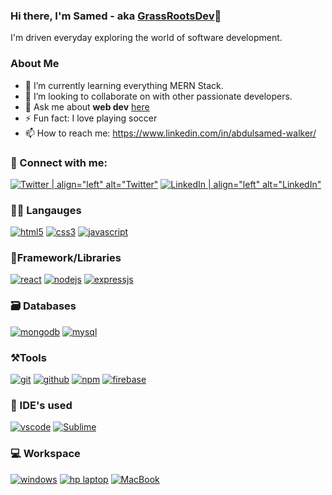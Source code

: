 ### Hi there, I'm Samed - aka [GrassRootsDev][website]👋

I'm driven everyday exploring the world of software development.

### About Me

- 🌱 I’m currently learning everything MERN Stack.
- 👯 I’m looking to collaborate on with other passionate developers.
- 💬 Ask me about **web dev** [here](https://www.linkedin.com/in/abdulsamed-walker/)
- ⚡ Fun fact: I love playing soccer
- 📫 How to reach me: https://www.linkedin.com/in/abdulsamed-walker/

<!--
**ASamedWalker/ASamedWalker** is a ✨ _special_ ✨ repository because its `README.md` (this file) appears on your GitHub profile.

Here are some ideas to get you started:

- 🔭 I’m currently working on ...
- 🤔 I’m looking for help with ...
- 😄 Pronouns: ...
-->

### 🤝 Connect with me:
<!-- [<img align="left" alt="codeSTACKr | Twitter" width="22px" src="https://cdn.jsdelivr.net/npm/simple-icons@v3/icons/twitter.svg" />][twitter]
[<img align="left" alt="codeSTACKr | LinkedIn" width="22px" src="https://cdn.jsdelivr.net/npm/simple-icons@v3/icons/linkedin.svg" />][linkedin] -->

[![Twitter | align="left" alt="Twitter"](https://img.shields.io/badge/Twitter-1DA1F2?style=for-the-badge&logo=twitter&logoColor=white)][Twitter]
[![LinkedIn | align="left" alt="LinkedIn"](https://img.shields.io/badge/LinkedIn-0077B5?style=for-the-badge&logo=linkedin&logoColor=white)][Linkedin]



### 🧑‍💻 Langauges 
[![html5](https://img.shields.io/badge/HTML5-E34F26?style=for-the-badge&logo=html5&logoColor=white)][html]
[![css3](https://img.shields.io/badge/CSS3-1572B6?style=for-the-badge&logo=css3&logoColor=white)][css]
[![javascript](https://img.shields.io/badge/JavaScript-323330?style=for-the-badge&logo=javascript&logoColor=F7DF1E)][jscript]


### 🧩Framework/Libraries
[![react](https://img.shields.io/badge/React-20232A?style=for-the-badge&logo=react&logoColor=61DAFB)][reactjs]
[![nodejs](https://img.shields.io/badge/Node.js-339933?style=for-the-badge&logo=nodedotjs&logoColor=white)][Nodejs]
[![expressjs](https://img.shields.io/badge/Express.js-000000?style=for-the-badge&logo=express&logoColor=white)][Expressjs]


### 🗃️ Databases

[![mongodb](https://img.shields.io/badge/MongoDB-4EA94B?style=for-the-badge&logo=mongodb&logoColor=white)][mongodb]
[![mysql](https://img.shields.io/badge/MySQL-005C84?style=for-the-badge&logo=mysql&logoColor=white)][mysql]

### ⚒️Tools
[![git](https://img.shields.io/badge/GIT-E44C30?style=for-the-badge&logo=git&logoColor=white)][Git]
[![github](https://img.shields.io/badge/GitHub-100000?style=for-the-badge&logo=github&logoColor=white)][GitHub]
[![npm](https://img.shields.io/badge/npm-CB3837?style=for-the-badge&logo=npm&logoColor=white)][npm]
[![firebase](https://img.shields.io/badge/firebase-ffca28?style=for-the-badge&logo=firebase&logoColor=black)][firebase]


### 🧠 IDE's used
[![vscode](https://img.shields.io/badge/Visual_Studio_Code-0078D4?style=for-the-badge&logo=visual%20studio%20code&logoColor=white)][vscode]
[![Sublime](https://img.shields.io/badge/-SUBLIME%20TEXT-orange)][sublime]

### 💻 Workspace
[![windows](https://img.shields.io/badge/Windows-0078D6?style=for-the-badge&logo=windows&logoColor=white)][mongodb]
[![hp laptop](https://img.shields.io/badge/hp%20laptop-0096D6?style=for-the-badge&logo=hp&logoColor=white)][mongodb]
[![MacBook](https://img.shields.io/badge/MacBook%20laptop-0096D6?style=for-the-badge&logo=hp&logoColor=white)][mongodb]



[website]:https://asamedwalker.github.io/grassrootsdev-homepage/
[twitter]: https://twitter.com/GrassRoots_Dev
[linkedIn]:https://www.linkedin.com/in/abdulsamed-walker/
[vscode]:https://code.visualstudio.com/
[html]:https://developer.mozilla.org/en-US/docs/Web/HTML
[css]:https://developer.mozilla.org/en-US/docs/Web/CSS
[jscript]:https://developer.mozilla.org/en-US/docs/Web/JavaScript
[reactjs]:https://reactjs.org/
[Nodejs]:https://nodejs.org/en/
[Git]:https://git-scm.com/
[GitHub]:https://github.com/ASamedWalker
[Terminal]:https://docs.microsoft.com/en-us/windows/terminal/
[Expressjs]:https://expressjs.com/
[npm]:https://www.npmjs.com/
[firebase]:https://firebase.google.com/
[mongodb]:https://asamedwalker.github.io/MastermindGame/
[mysql]:https://asamedwalker.github.io/MastermindGame/
[sublime]:https://www.sublimetext.com/
